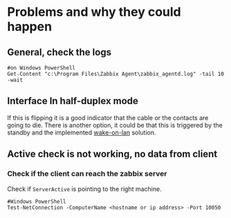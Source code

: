 # Problems and why they could happen

## General, check the logs

```
#on Windows PowerShell
Get-Content "c:\Program Files\Zabbix Agent\zabbix_agentd.log" -tail 10 -wait
```

## Interface In half-duplex mode

If this is flipping it is a good indicator that the cable or the contacts are going to die.
There is another option, it could be that this is triggered by the standby and the implemented [wake-on-lan](https://en.wikipedia.org/wiki/Wake-on-LAN) solution.

## Active check is not working, no data from client

### Check if the client can reach the zabbix server

Check if `ServerActive` is pointing to the right machine.

```
#Windows PowerShell
Test-NetConnection -ComputerName <hostname or ip address> -Port 10050
```
